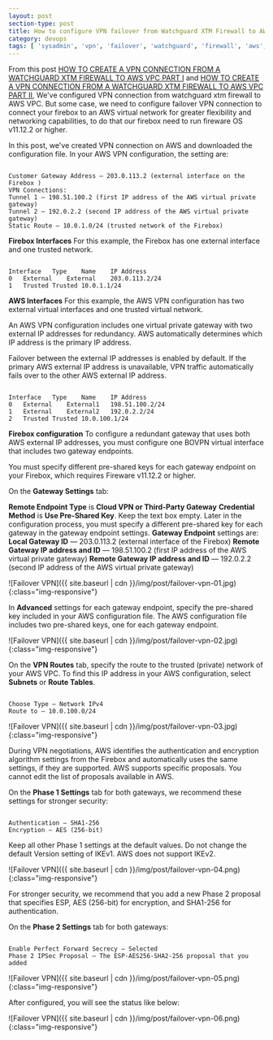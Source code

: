 ```yaml
---
layout: post
section-type: post
title: How to configure VPN failover from Watchguard XTM Firewall to AWS
category: devops
tags: [ 'sysadmin', 'vpn', 'failover', 'watchguard', 'firewall', 'aws', 'vpc' ]
--- 
```


From this post <a href="https://gluesolution.xyz/sysadmin/2017/04/10/How-To-Create-A-VPN-Connection-From-A-Watchguard-XTM-Firewall-To-AWS-VPC-Part-I.html">HOW TO CREATE A VPN CONNECTION FROM A WATCHGUARD XTM FIREWALL TO AWS VPC PART I</a> and <a href="https://gluesolution.xyz/sysadmin/2017/04/20/How-To-Create-A-VPN-Connection-From-A-Watchguard-XTM-Firewall-To-AWS-VPC-Part-II.html">HOW TO CREATE A VPN CONNECTION FROM A WATCHGUARD XTM FIREWALL TO AWS VPC PART II</a>, We've configured VPN connection from watchguard xtm firewall to AWS VPC. But some case, we need to configure failover VPN connection to connect your firebox to an AWS virtual network for greater flexibility and networking capabilities, to do that our firebox need to run fireware OS v11.12.2 or higher.

In this post, we've created VPN connection on AWS and downloaded the configuration file.
In your AWS VPN configuration, the setting are:
<pre><code data-trim class="yaml">
Customer Gateway Address — 203.0.113.2 (external interface on the Firebox )
VPN Connections:
Tunnel 1 — 198.51.100.2 (first IP address of the AWS virtual private gateway)
Tunnel 2 — 192.0.2.2 (second IP address of the AWS virtual private gateway)
Static Route — 10.0.1.0/24 (trusted network of the Firebox)
</code></pre>

<strong>Firebox Interfaces</strong>
For this example, the Firebox has one external interface and one trusted network.

<pre><code data-trim class="yaml">
Interface	Type	Name	IP Address
0	External	External	203.0.113.2/24
1	Trusted	Trusted	10.0.1.1/24
</code></pre>

<strong>AWS Interfaces</strong>
For this example, the AWS VPN configuration has two external virtual interfaces and one trusted virtual network.

An AWS VPN configuration includes one virtual private gateway with two external IP addresses for redundancy. AWS automatically determines which IP address is the primary IP address.

Failover between the external IP addresses is enabled by default. If the primary AWS external IP address is unavailable, VPN traffic automatically fails over to the other AWS external IP address.

<pre><code data-trim class="yaml">
Interface	Type	Name	IP Address
0	External	External1	198.51.100.2/24
1	External	External2	192.0.2.2/24
2	Trusted	Trusted	10.0.100.1/24
</code></pre>

<strong>Firebox configuration</strong>
To configure a redundant gateway that uses both AWS external IP addresses, you must configure one BOVPN virtual interface that includes two gateway endpoints.

You must specify different pre-shared keys for each gateway endpoint on your Firebox, which requires Fireware v11.12.2 or higher.

On the <strong>Gateway Settings</strong> tab:

<strong>Remote Endpoint Type</strong> is <strong>Cloud VPN or Third-Party Gateway</strong>
<strong>Credential Method</strong> is <strong>Use Pre-Shared Key</strong>. 
Keep the text box empty. Later in the configuration process, you must specify a different pre-shared key for each gateway in the gateway endpoint settings.
<strong>Gateway Endpoint</strong> settings are:
<strong>Local Gateway ID</strong> — 203.0.113.2 (external interface of the Firebox)
<strong>Remote Gateway IP address and ID</strong> — 198.51.100.2 (first IP address of the AWS virtual private gateway)
<strong>Remote Gateway IP address and ID</strong> — 192.0.2.2 (second IP address of the AWS virtual private gateway)

![Failover VPN]({{ site.baseurl | cdn }}/img/post/failover-vpn-01.jpg){:class="img-responsive"}

In <strong>Advanced</strong> settings for each gateway endpoint, specify the pre-shared key included in your AWS configuration file. The AWS configuration file includes two pre-shared keys, one for each gateway endpoint.

![Failover VPN]({{ site.baseurl | cdn }}/img/post/failover-vpn-02.jpg){:class="img-responsive"}

On the <strong>VPN Routes</strong> tab, specify the route to the trusted (private) network of your AWS VPC. To find this IP address in your AWS configuration, select <strong>Subnets</strong> or <strong>Route Tables</strong>.

<pre><code data-trim class="yaml">
Choose Type — Network IPv4
Route to — 10.0.100.0/24
</code></pre>

![Failover VPN]({{ site.baseurl | cdn }}/img/post/failover-vpn-03.jpg){:class="img-responsive"}

During VPN negotiations, AWS identifies the authentication and encryption algorithm settings from the Firebox and automatically uses the same settings, if they are supported. AWS supports specific proposals. You cannot edit the list of proposals available in AWS.

On the <strong>Phase 1 Settings</strong> tab for both gateways, we recommend these settings for stronger security:

<pre><code data-trim class="yaml">
Authentication — SHA1-256
Encryption — AES (256-bit)
</code></pre>

Keep all other Phase 1 settings at the default values. Do not change the default Version setting of IKEv1. AWS does not support IKEv2.

![Failover VPN]({{ site.baseurl | cdn }}/img/post/failover-vpn-04.png){:class="img-responsive"}

For stronger security, we recommend that you add a new Phase 2 proposal that specifies ESP, AES (256-bit) for encryption, and SHA1-256 for authentication. 

On the <strong>Phase 2 Settings</strong> tab for both gateways:

<pre><code data-trim class="yaml">
Enable Perfect Forward Secrecy — Selected
Phase 2 IPSec Proposal — The ESP-AES256-SHA2-256 proposal that you added
</code></pre>

![Failover VPN]({{ site.baseurl | cdn }}/img/post/failover-vpn-05.png){:class="img-responsive"}

After configured, you will see the status like below:

![Failover VPN]({{ site.baseurl | cdn }}/img/post/failover-vpn-06.png){:class="img-responsive"}
